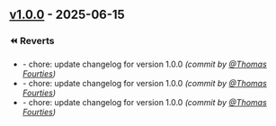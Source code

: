 ## [v1.0.0] - 2025-06-15

### ⏪ Reverts
- [](https://github.com/ThomasFourties/sc-planner/commit/0c6442d) - chore: update changelog for version 1.0.0 *(commit by [@Thomas Fourties](https://github.com/ThomasFourties/sc-planner/commit/0c6442d))*
- [](https://github.com/ThomasFourties/sc-planner/commit/779bede) - chore: update changelog for version 1.0.0 *(commit by [@Thomas Fourties](https://github.com/ThomasFourties/sc-planner/commit/779bede))*
- [](https://github.com/ThomasFourties/sc-planner/commit/0cddbfa) - chore: update changelog for version 1.0.0 *(commit by [@Thomas Fourties](https://github.com/ThomasFourties/sc-planner/commit/0cddbfa))*


[v1.0.0]: https://github.com/ThomasFourties/sc-planner/compare/v1.0.0...v1.0.0
